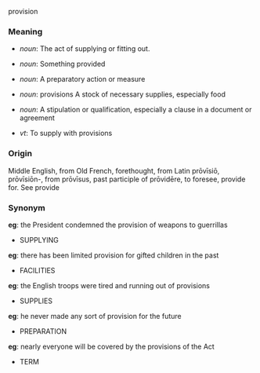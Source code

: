 provision
### Meaning
+ _noun_: The act of supplying or fitting out.
+ _noun_: Something provided
+ _noun_: A preparatory action or measure
+ _noun_: provisions A stock of necessary supplies, especially food
+ _noun_: A stipulation or qualification, especially a clause in a document or agreement

+ _vt_: To supply with provisions

### Origin

Middle English, from Old French, forethought, from Latin prōvīsiō, prōvīsiōn-, from prōvīsus, past participle of prōvidēre, to foresee, provide for. See provide

### Synonym

__eg__: the President condemned the provision of weapons to guerrillas

+ SUPPLYING

__eg__: there has been limited provision for gifted children in the past

+ FACILITIES

__eg__: the English troops were tired and running out of provisions

+ SUPPLIES

__eg__: he never made any sort of provision for the future

+ PREPARATION

__eg__: nearly everyone will be covered by the provisions of the Act

+ TERM


